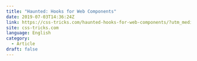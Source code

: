 ```yaml
---
title: "Haunted: Hooks for Web Components"
date: 2019-07-03T14:36:24Z
link: https://css-tricks.com/haunted-hooks-for-web-components/?utm_medium=RSS&utm_source=news.12bit.vn
site: css-tricks.com
language: English
category:
  - Article
draft: false
---
```

